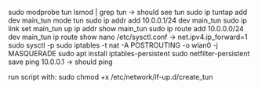 sudo modprobe tun
lsmod | grep tun                    -> should see tun
sudo ip tuntap add dev main_tun mode tun 
sudo ip addr add 10.0.0.1/24 dev main_tun
sudo ip link set main_tun up
ip addr show main_tun 
sudo ip route add 10.0.0.0/24 dev main_tun
ip route show
nano /etc/sysctl.conf               -> net.ipv4.ip_forward=1
sudo sysctl -p
sudo iptables -t nat -A POSTROUTING -o wlan0 -j MASQUERADE
sudo apt install iptables-persistent
sudo netfilter-persistent save
ping 10.0.0.1                       -> should ping


run script with:
sudo chmod +x /etc/network/if-up.d/create_tun